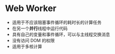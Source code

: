 # Web Worker

- 适用于不应该阻塞事件循环的耗时长的计算任务
- 在另一个**并行**线程中运行代码
- 具有自己的变量和事件循环，可以与主线程交换消息
- 没有访问 DOM 的权限
- 适用于多核计算
